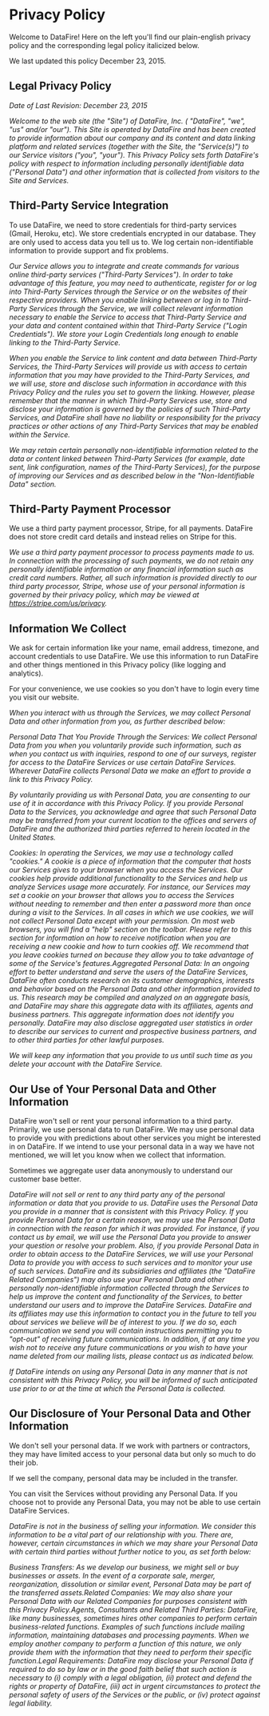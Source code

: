 # Privacy Policy
Welcome to DataFire! Here on the left you'll find our plain-english privacy policy and the corresponding legal policy italicized below.

We last updated this policy December 23, 2015.

## Legal Privacy Policy
*Date of Last Revision: December 23, 2015*

*Welcome to the web site (the "Site") of DataFire, Inc. ( "DataFire", "we", "us" and/or "our"). This Site is operated by DataFire and has been created to provide information about our company and its content and data linking platform and related services (together with the Site, the "Service(s)") to our Service visitors ("you", "your"). This Privacy Policy sets forth DataFire's policy with respect to information including personally identifiable data ("Personal Data") and other information that is collected from visitors to the Site and Services.*

## Third-Party Service Integration
To use DataFire, we need to store credentials for third-party services (Gmail, Heroku, etc). We store credentials encrypted in our database. They are only used to access data you tell us to. We log certain non-identifiable information to provide support and fix problems.

*Our Service allows you to integrate and create commands for various online third-party services ("Third-Party Services"). In order to take advantage of this feature, you may need to authenticate, register for or log into Third-Party Services through the Service or on the websites of their respective providers. When you enable linking between or log in to Third-Party Services through the Service, we will collect relevant information necessary to enable the Service to access that Third-Party Service and your data and content contained within that Third-Party Service ("Login Credentials"). We store your Login Credentials long enough to enable linking to the Third-Party Service.*

*When you enable the Service to link content and data between Third-Party Services, the Third-Party Services will provide us with access to certain information that you may have provided to the Third-Party Services, and we will use, store and disclose such information in accordance with this Privacy Policy and the rules you set to govern the linking. However, please remember that the manner in which Third-Party Services use, store and disclose your information is governed by the policies of such Third-Party Services, and DataFire shall have no liability or responsibility for the privacy practices or other actions of any Third-Party Services that may be enabled within the Service.*

*We may retain certain personally non-identifiable information related to the data or content linked between Third-Party Services (for example, date sent, link configuration, names of the Third-Party Services), for the purpose of improving our Services and as described below in the "Non-Identifiable Data" section.*

## Third-Party Payment Processor
We use a third party payment processor, Stripe, for all payments. DataFire does not store credit card details and instead relies on Stripe for this.

*We use a third party payment processor to process payments made to us. In connection with the processing of such payments, we do not retain any personally identifiable information or any financial information such as credit card numbers. Rather, all such information is provided directly to our third party processor, Stripe, whose use of your personal information is governed by their privacy policy, which may be viewed at https://stripe.com/us/privacy.*

## Information We Collect

We ask for certain information like your name, email address, timezone, and account credentials to use DataFire. We use this information to run DataFire and other things mentioned in this Privacy policy (like logging and analytics).

For your convenience, we use cookies so you don't have to login every time you visit our website.

*When you interact with us through the Services, we may collect Personal Data and other information from you, as further described below:*

*Personal Data That You Provide Through the Services: We collect Personal Data from you when you voluntarily provide such information, such as when you contact us with inquiries, respond to one of our surveys, register for access to the DataFire Services or use certain DataFire Services. Wherever DataFire collects Personal Data we make an effort to provide a link to this Privacy Policy.*

*By voluntarily providing us with Personal Data, you are consenting to our use of it in accordance with this Privacy Policy. If you provide Personal Data to the Services, you acknowledge and agree that such Personal Data may be transferred from your current location to the offices and servers of DataFire and the authorized third parties referred to herein located in the United States.*

*Cookies: In operating the Services, we may use a technology called "cookies." A cookie is a piece of information that the computer that hosts our Services gives to your browser when you access the Services. Our cookies help provide additional functionality to the Services and help us analyze Services usage more accurately. For instance, our Services may set a cookie on your browser that allows you to access the Services without needing to remember and then enter a password more than once during a visit to the Services. In all cases in which we use cookies, we will not collect Personal Data except with your permission. On most web browsers, you will find a "help" section on the toolbar. Please refer to this section for information on how to receive notification when you are receiving a new cookie and how to turn cookies off. We recommend that you leave cookies turned on because they allow you to take advantage of some of the Service's features.Aggregated Personal Data: In an ongoing effort to better understand and serve the users of the DataFire Services, DataFire often conducts research on its customer demographics, interests and behavior based on the Personal Data and other information provided to us. This research may be compiled and analyzed on an aggregate basis, and DataFire may share this aggregate data with its affiliates, agents and business partners. This aggregate information does not identify you personally. DataFire may also disclose aggregated user statistics in order to describe our services to current and prospective business partners, and to other third parties for other lawful purposes.*

*We will keep any information that you provide to us until such time as you delete your account with the DataFire Service.*

## Our Use of Your Personal Data and Other Information

DataFire won't sell or rent your personal information to a third party. Primarily, we use personal data to run DataFire. We may use personal data to provide you with predictions about other services you might be interested in on DataFire. If we intend to use your personal data in a way we have not mentioned, we will let you know when we collect that information.

Sometimes we aggregate user data anonymously to understand our customer base better.

*DataFire will not sell or rent to any third party any of the personal information or data that you provide to us. DataFire uses the Personal Data you provide in a manner that is consistent with this Privacy Policy. If you provide Personal Data for a certain reason, we may use the Personal Data in connection with the reason for which it was provided. For instance, if you contact us by email, we will use the Personal Data you provide to answer your question or resolve your problem. Also, if you provide Personal Data in order to obtain access to the DataFire Services, we will use your Personal Data to provide you with access to such services and to monitor your use of such services. DataFire and its subsidiaries and affiliates (the "DataFire Related Companies") may also use your Personal Data and other personally non-identifiable information collected through the Services to help us improve the content and functionality of the Services, to better understand our users and to improve the DataFire Services. DataFire and its affiliates may use this information to contact you in the future to tell you about services we believe will be of interest to you. If we do so, each communication we send you will contain instructions permitting you to "opt-out" of receiving future communications. In addition, if at any time you wish not to receive any future communications or you wish to have your name deleted from our mailing lists, please contact us as indicated below.*

*If DataFire intends on using any Personal Data in any manner that is not consistent with this Privacy Policy, you will be informed of such anticipated use prior to or at the time at which the Personal Data is collected.*

## Our Disclosure of Your Personal Data and Other Information
We don't sell your personal data. If we work with partners or contractors, they may have limited access to your personal data but only so much to do their job.

If we sell the company, personal data may be included in the transfer.

You can visit the Services without providing any Personal Data. If you choose not to provide any Personal Data, you may not be able to use certain DataFire Services.

*DataFire is not in the business of selling your information. We consider this information to be a vital part of our relationship with you. There are, however, certain circumstances in which we may share your Personal Data with certain third parties without further notice to you, as set forth below:*

*Business Transfers: As we develop our business, we might sell or buy businesses or assets. In the event of a corporate sale, merger, reorganization, dissolution or similar event, Personal Data may be part of the transferred assets.Related Companies: We may also share your Personal Data with our Related Companies for purposes consistent with this Privacy Policy.Agents, Consultants and Related Third Parties: DataFire, like many businesses, sometimes hires other companies to perform certain business-related functions. Examples of such functions include mailing information, maintaining databases and processing payments. When we employ another company to perform a function of this nature, we only provide them with the information that they need to perform their specific function.Legal Requirements: DataFire may disclose your Personal Data if required to do so by law or in the good faith belief that such action is necessary to (i) comply with a legal obligation, (ii) protect and defend the rights or property of DataFire, (iii) act in urgent circumstances to protect the personal safety of users of the Services or the public, or (iv) protect against legal liability.*

